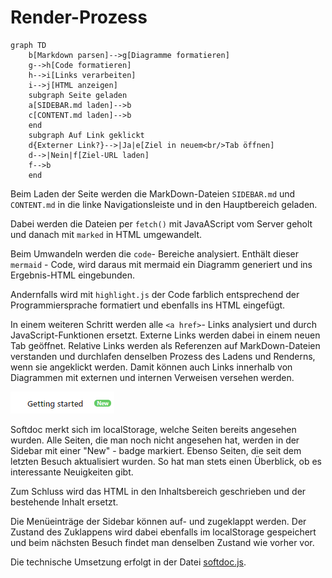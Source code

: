 # Render-Prozess

```mermaid
graph TD
    b[Markdown parsen]-->g[Diagramme formatieren]
    g-->h[Code formatieren]
    h-->i[Links verarbeiten]
    i-->j[HTML anzeigen]
    subgraph Seite geladen
    a[SIDEBAR.md laden]-->b
    c[CONTENT.md laden]-->b
    end
    subgraph Auf Link geklickt
    d{Externer Link?}-->|Ja|e[Ziel in neuem<br/>Tab öffnen]
    d-->|Nein|f[Ziel-URL laden]
    f-->b
    end
```

Beim Laden der Seite werden die MarkDown-Dateien `SIDEBAR.md` und `CONTENT.md` in die linke Navigationsleiste und in den Hauptbereich geladen.

Dabei werden die Dateien per `fetch()` mit JavaAScript vom Server geholt und danach mit `marked` in HTML umgewandelt.

Beim Umwandeln werden die `code`- Bereiche analysiert. Enthält dieser ```mermaid``` - Code, wird daraus mit mermaid ein Diagramm generiert und ins Ergebnis-HTML eingebunden.

Andernfalls wird mit `highlight.js` der Code farblich entsprechend der Programmiersprache formatiert und ebenfalls ins HTML eingefügt.

In einem weiteren Schritt werden alle `<a href>`- Links analysiert und durch JavaScript-Funktionen ersetzt. Externe Links werden dabei in einem neuen Tab geöffnet. Relative Links werden als Referenzen auf MarkDown-Dateien verstanden und durchlafen denselben Prozess des Ladens und Renderns, wenn sie angeklickt werden. Damit können auch Links innerhalb von Diagrammen mit externen und internen Verweisen versehen werden.

![New badge](newbadge.png)

Softdoc merkt sich im localStorage, welche Seiten bereits angesehen wurden. Alle Seiten, die man noch nicht angesehen hat, werden in der Sidebar mit einer "New" - badge markiert. Ebenso Seiten, die seit dem letzten Besuch aktualisiert wurden. So hat man stets einen Überblick, ob es interessante Neuigkeiten gibt.

Zum Schluss wird das HTML in den Inhaltsbereich geschrieben und der bestehende Inhalt ersetzt.

Die Menüeinträge der Sidebar können auf- und zugeklappt werden. Der Zustand des Zuklappens wird dabei ebenfalls im localStorage gespeichert und beim nächsten Besuch findet man denselben Zustand wie vorher vor.

Die technische Umsetzung erfolgt in der Datei [softdoc.js](SOFTDOC.md).
